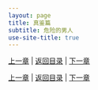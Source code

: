 ```yaml
---
layout: page
title: 真鉴篇
subtitle: 危险的男人
use-site-title: true
---
```


[上一章](/Novels/Rec/phone-call) | [返回目录](/Novels/Rec/index) | [下一章](/Novels/Rec/sudden-war)

[上一章](/Novels/Rec/phone-call) | [返回目录](/Novels/Rec/index) | [下一章](/Novels/Rec/sudden-war)






